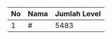 | No | Nama            | Jumlah Level |
|----|-----------------|--------------|
| 1  | #    |    5483        |
